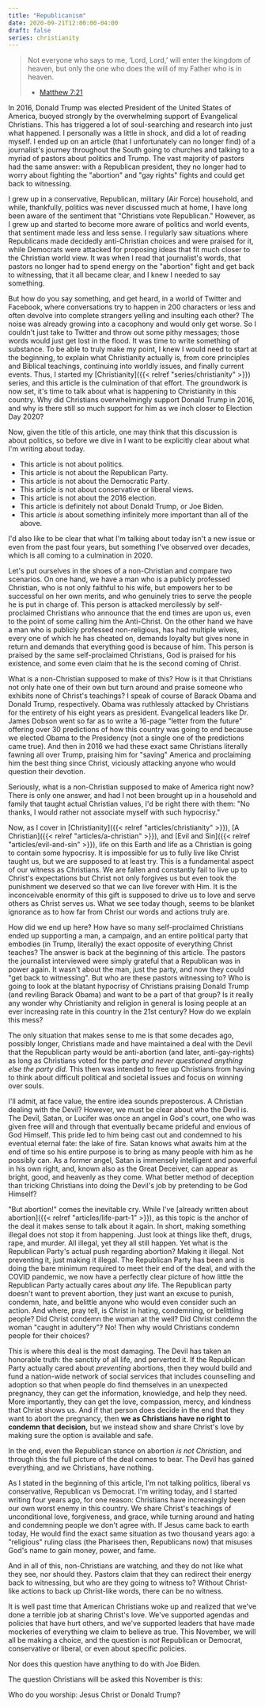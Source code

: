 ```yaml
---
title: "Republicanism"
date: 2020-09-21T12:00:00-04:00
draft: false
series: christianity
---
```


> Not everyone who says to me, ‘Lord, Lord,’ will enter the kingdom of heaven, but only the one who does the will of my Father who is in heaven.
>
> - [Matthew 7:21](https://www.biblegateway.com/passage/?search=Matthew+7&version=NIV)

In 2016, Donald Trump was elected President of the United States of America, buoyed strongly by the overwhelming support of Evangelical Christians. This has triggered a lot of soul-searching and research into just what happened. I personally was a little in shock, and did a lot of reading myself. I ended up on an article (that I unfortunately can no longer find) of a journalist's journey throughout the South going to churches and talking to a myriad of pastors about politics and Trump. The vast majority of pastors had the same answer: with a Republican president, they no longer had to worry about fighting the "abortion" and "gay rights" fights and could get back to witnessing.

I grew up in a conservative, Republican, military (Air Force) household, and while, thankfully, politics was never discussed much at home, I have long been aware of the sentiment that "Christians vote Republican." However, as I grew up and started to become more aware of politics and world events, that sentiment made less and less sense. I regularly saw situations where Republicans made decidedly anti-Christian choices and were praised for it, while Democrats were attacked for proposing ideas that fit much closer to the Christian world view. It was when I read that journalist's words, that pastors no longer had to spend energy on the "abortion" fight and get back to witnessing, that it all became clear, and I knew I needed to say something.

But how do you say something, and get heard, in a world of Twitter and Facebook, where conversations try to happen in 200 characters or less and often devolve into complete strangers yelling and insulting each other? The noise was already growing into a cacophony and would only get worse. So I couldn't just take to Twitter and throw out some pithy messages; those words would just get lost in the flood. It was time to write something of substance. To be able to truly make my point, I knew I would need to start at the beginning, to explain what Christianity actually is, from core principles and Biblical teachings, continuing into worldly issues, and finally current events. Thus, I started my [Christianity]({{< relref "series/christianity" >}}) series, and this article is the culmination of that effort. The groundwork is now set, it's time to talk about what is happening to Christianity in this country. Why did Christians overwhelmingly support Donald Trump in 2016, and why is there still so much support for him as we inch closer to Election Day 2020?

Now, given the title of this article, one may think that this discussion is about politics, so before we dive in I want to be explicitly clear about what I'm writing about today.

* This article is not about politics.
* This article is not about the Republican Party.
* This article is not about the Democratic Party.
* This article is not about conservative or liberal views.
* This article is not about the 2016 election.
* This article is definitely not about Donald Trump, or Joe Biden.
* This article *is* about something infinitely more important than all of the above.

I'd also like to be clear that what I'm talking about today isn't a new issue or even from the past four years, but something I've observed over decades, which is all coming to a culmination in 2020.

Let's put ourselves in the shoes of a non-Christian and compare two scenarios. On one hand, we have a man who is a publicly professed Christian, who is not only faithful to his wife, but empowers her to be successful on her own merits, and who genuinely tries to serve the people he is put in charge of. This person is attacked mercilessly by self-proclaimed Christians who announce that the end times are upon us, even to the point of some calling him the Anti-Christ. On the other hand we have a man who is publicly professed non-religious, has had multiple wives, every one of which he has cheated on, demands loyalty but gives none in return and demands that everything good is because of him. This person is praised by the same self-proclaimed Christians, God is praised for his existence, and some even claim that he is the second coming of Christ.

What is a non-Christian supposed to make of this? How is it that Christians not only hate one of their own but turn around and praise someone who exhibits none of Christ's teachings? I speak of course of Barack Obama and Donald Trump, respectively. Obama was ruthlessly attacked by Christians for the entirety of his eight years as president. Evangelical leaders like Dr. James Dobson went so far as to write a 16-page "letter from the future" offering over 30 predictions of how this country was going to end because we elected Obama to the Presidency (not a single one of the predictions came true). And then in 2016 we had these exact same Christians literally fawning all over Trump, praising him for "saving" America and proclaiming him the best thing since Christ, viciously attacking anyone who would question their devotion.

Seriously, what is a non-Christian supposed to make of America right now? There is only one answer, and had I not been brought up in a household and family that taught actual Christian values, I'd be right there with them: "No thanks, I would rather not associate myself with such hypocrisy."

Now, as I cover in [Christianity]({{< relref "articles/christianity" >}}), [A Christian]({{< relref "articles/a-christian" >}}), and [Evil and Sin]({{< relref "articles/evil-and-sin" >}}), life on this Earth and life as a Christian is going to contain some hypocrisy. It is impossible for us to fully live like Christ taught us, but we are supposed to at least try. This is a fundamental aspect of our witness as Christians. We are fallen and constantly fail to live up to Christ's expectations but Christ not only forgives us but even took the punishment we deserved so that we can live forever with Him. It is the inconceivable enormity of this gift is supposed to drive us to love and serve others as Christ serves us. What we see today though, seems to be blanket ignorance as to how far from Christ our words and actions truly are.

How did we end up here? How have so many self-proclaimed Christians ended up supporting a man, a campaign, and an entire political party that embodies (in Trump, literally) the exact opposite of everything Christ teaches? The answer is back at the beginning of this article. The pastors the journalist interviewed were simply grateful that a Republican was in power again. It wasn't about the man, just the party, and now they could "get back to witnessing". But who are these pastors witnessing to? Who is going to look at the blatant hypocrisy of Christians praising Donald Trump (and reviling Barack Obama) and want to be a part of that group? Is it really any wonder why Christianity and religion in general is losing people at an ever increasing rate in this country in the 21st century? How do we explain this mess?

The only situation that makes sense to me is that some decades ago, possibly longer, Christians made and have maintained a deal with the Devil that the Republican party would be anti-abortion (and later, anti-gay-rights) as long as Christians voted for the party *and never questioned anything else the party did.* This then was intended to free up Christians from having to think about difficult political and societal issues and focus on winning over souls.

I'll admit, at face value, the entire idea sounds preposterous. A Christian dealing with the Devil? However, we must be clear about who the Devil is. The Devil, Satan, or Lucifer was once an angel in God's court, one who was given free will and through that eventually became prideful and envious of God Himself. This pride led to him being cast out and condemned to his eventual eternal fate: the lake of fire. Satan knows what awaits him at the end of time so his entire purpose is to bring as many people with him as he possibly can. As a former angel, Satan is immensely intelligent and powerful in his own right, and, known also as the Great Deceiver, can appear as bright, good, and heavenly as they come. What better method of deception than tricking Christians into doing the Devil's job by pretending to be God Himself?

"But abortion!" comes the inevitable cry. While I've [already written about abortion]({{< relref "articles/life-part-1" >}}), as this topic is the anchor of the deal it makes sense to talk about it again. In short, making something illegal does not stop it from happening. Just look at things like theft, drugs, rape, and murder. All illegal, yet they all still happen. Yet what is the Republican Party's actual push regarding abortion? Making it illegal. Not preventing it, just making it illegal. The Republican Party has been and is doing the bare minimum required to meet their end of the deal, and with the COVID pandemic, we now have a perfectly clear picture of how little the Republican Party actually cares about *any* life. The Republican party doesn't want to prevent abortion, they just want an excuse to punish, condemn, hate, and belittle anyone who would even consider such an action. And where, pray tell, is Christ in hating, condemning, or belittling people? Did Christ condemn the woman at the well? Did Christ condemn the woman "caught in adultery"? No! Then why would Christians condemn people for their choices?

This is where this deal is the most damaging. The Devil has taken an honorable truth: the sanctity of all life, and perverted it. If the Republican Party actually cared about *preventing* abortions, then they would build and fund a nation-wide network of social services that includes counselling and adoption so that when people do find themselves in an unexpected pregnancy, they can get the information, knowledge, and help they need. More importantly, they can get the love, compassion, mercy, and kindness that Christ shows us. And if that person does decide in the end that they want to abort the pregnancy, then **we as Christians have no right to condemn that decision,** but we instead show and share Christ's love by making sure the option is available and safe.

In the end, even the Republican stance on abortion *is not Christian*, and through this the full picture of the deal comes to bear. The Devil has gained everything, and we Christians, have nothing.

As I stated in the beginning of this article, I'm not talking politics, liberal vs conservative, Republican vs Democrat. I'm writing today, and I started writing four years ago, for one reason: Christians have increasingly been our own worst enemy in this country. We share Christ's teachings of unconditional love, forgiveness, and grace, while turning around and hating and condemning people we don't agree with. If Jesus came back to earth today, He would find the exact same situation as two thousand years ago: a "religious" ruling class (the Pharisees then, Republicans now) that misuses God's name to gain money, power, and fame.

And in all of this, non-Christians are watching, and they do not like what they see, nor should they. Pastors claim that they can redirect their energy back to witnessing, but who are they going to witness to? Without Christ-like actions to back up Christ-like words, there can be no witness.

It is well past time that American Christians woke up and realized that we've done a terrible job at sharing Christ's love. We've supported agendas and policies that have hurt others, and we've supported leaders that have made mockeries of everything we claim to believe as true. This November, we will all be making a choice, and the question is *not* Republican or Democrat, conservative or liberal, or even about specific policies.

Nor does this question have anything to do with Joe Biden.

The question Christians will be asked this November is this:

Who do you worship: Jesus Christ or Donald Trump?
